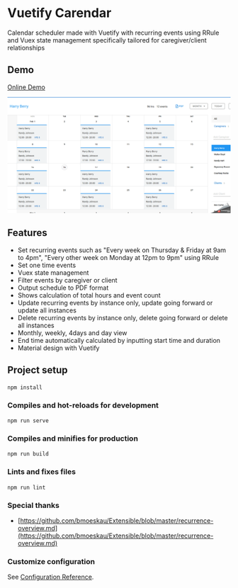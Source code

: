 # Vuetify Carendar
Calendar scheduler made with Vuetify with recurring events using RRule and Vuex state management specifically tailored for caregiver/client relationships

## Demo

[Online Demo](https://marknakajima.github.io/vcarendar/)

![](https://github.com/marknakajima/public_assets/blob/master/images/carendar_gif.gif)

## Features
- Set recurring events such as "Every week on Thursday & Friday at 9am to 4pm", "Every other week on Monday at 12pm to 9pm" using RRule
- Set one time events
- Vuex state management
- Filter events by caregiver or client
- Output schedule to PDF format
- Shows calculation of total hours and event count
- Update recurring events by instance only, update going forward or update all instances
- Delete recurring events by instance only, delete going forward or delete all instances
- Monthly, weekly, 4days and day view
- End time automatically calculated by inputting start time and duration
- Material design with Vuetify

## Project setup
```
npm install
```

### Compiles and hot-reloads for development
```
npm run serve
```

### Compiles and minifies for production
```
npm run build
```

### Lints and fixes files
```
npm run lint
```

### Special thanks

- [https://github.com/bmoeskau/Extensible/blob/master/recurrence-overview.md](https://github.com/bmoeskau/Extensible/blob/master/recurrence-overview.md)



### Customize configuration
See [Configuration Reference](https://cli.vuejs.org/config/).
